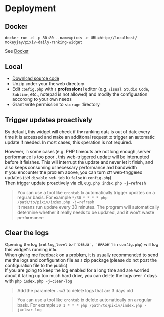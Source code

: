 # Deployment
## Docker
```shell
docker run -d -p 80:80 --name=pixiv -e URL=http://localhost/ mokeyjay/pixiv-daily-ranking-widget
```
See [Docker](https://github.com/mokeyjay/Pixiv-daily-ranking-widget/blob/master/doc/docker.en.md)
## Local
- [Download source code](https://github.com/mokeyjay/Pixiv-daily-ranking-widget/releases/latest)
- Unzip under your the web directory
- Edit `config.php` with a **professional** editor (e.g. `Visual Studio Code`, `Sublime`, etc., notepad is not allowed) and modify the configuration according to your own needs
- Grant write permission to `storage` directory

## Trigger updates proactively
By default, this widget will check if the ranking data is out of date every time it is accessed and make an additional request to trigger an automatic update if needed. In most cases, this operation is not required.

However, in some cases (e.g. PHP timeouts are not long enough, server performance is too poor), this web-triggered update will be interrupted before it finishes. This will interrupt the update and never let it finish, and also keeps consuming unnecessary performance and bandwidth.  
If you encounter the problem above, you can turn off web-triggered updates (set `disable_web_job` to `false` in `config.php`)  
Then trigger update proactively via cli, e.g. `php index.php -j=refresh`

> You can use a tool like `crontab` to automatically trigger updates on a regular basis. For example `*/30 * * * * php /path/to/pixiv/index.php -j=refresh`  
> It means run update every 30 minutes. The program will automatically determine whether it really needs to be updated, and it won't waste performance

## Clear the logs
Opening the log (set `log_level` to `['DEBUG', 'ERROR']` in `config.php`) will log this widget's running info.  
When giving me feedback on a problem, it is usually recommended to send me the logs and configuration file as a zip package (please do not post the configuration file to the public)  
If you are going to keep the log enabled for a long time and are worried about it taking up too much hard drive, you can delete the logs over 7 days with `php index.php -j=clear-log`

> Add the parameter `-n=3` to delete logs that are 3 days old

> You can use a tool like `crontab` to delete automatically on a regular basis. For example `30 1 * * * php /path/to/pixiv/index.php -j=clear-log`